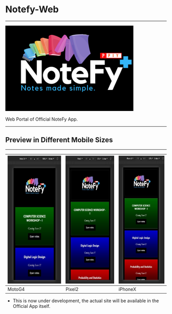 # Notefy-Web
----
<img src="imgs/logo_notefy.png" width="400">

Web Portal of Official NoteFy App.

<hr>

## Preview in Different Mobile Sizes
----
<img src="imgs/preview1.jpg" height="400"> | <img src="imgs/preview2.jpg" height="400"> | <img src="imgs/preview3.jpg" height="400">
------------ | ------------- | -------------
MotoG4  | Pixel2 | iPhoneX

- This is now under development, the actual site will be available in the Official App itself.

